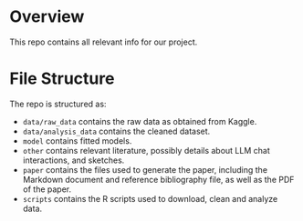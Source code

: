 # Overview

This repo contains all relevant info for our project.


# File Structure

The repo is structured as:

-   `data/raw_data` contains the raw data as obtained from Kaggle.
-   `data/analysis_data` contains the cleaned dataset.
-   `model` contains fitted models. 
-   `other` contains relevant literature, possibly details about LLM chat interactions, and sketches.
-   `paper` contains the files used to generate the paper, including the Markdown document and reference bibliography file, as well as the PDF of the paper. 
-   `scripts` contains the R scripts used to download, clean and analyze data.
